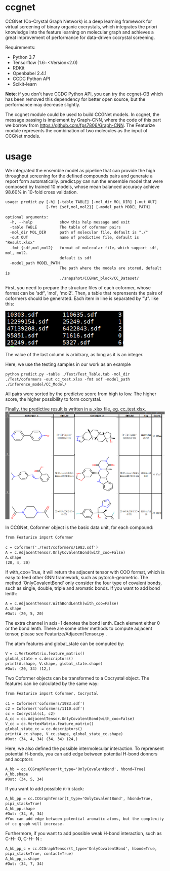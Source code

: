 # ccgnet
CCGNet (Co-Crystal Graph Network) is a deep learning framework for virtual screening of binary organic cocrystals, which integrates the priori knowledge into the feature learning on molecular graph and achieves a great improvement of performance for data-driven cocrystal screening.

Requirements:
* Python 3.7
* Tensorflow (1.6=<Version<2.0)
* RDKit
* Openbabel 2.4.1
* CCDC Python API 
* Scikit-learn

**Note**: if you don't have CCDC Python API, you can try the ccgnet-OB which has been removed this dependency for better open source, but the performance may decrease slightly.

The ccgnet module could be used to build CCGNet models. In ccgnet, the message passing is implement by Graph-CNN, where the code of this part we borrow from https://github.com/fps7806/Graph-CNN. The Featurize module represents the combination of two molecules as the input of CCGNet models.
# usage
We integrated the ensemble model as pipeline that can provide the high throughput screening for the defined compounds pairs and generate a report form automatically. 
predict.py can run the ensemble model that were composed by trained 10 models, whose mean balanced accuracy achieve 98.60% in 10-fold cross validation.
~~~
usage: predict.py [-h] [-table TABLE] [-mol_dir MOL_DIR] [-out OUT]
                  [-fmt {sdf,mol,mol2}] [-model_path MODEL_PATH]

optional arguments:
  -h, --help            show this help message and exit
  -table TABLE          The table of coformer pairs
  -mol_dir MOL_DIR      path of molecular file, default is "./"
  -out OUT              name of predictive file, default is "Result.xlsx"
  -fmt {sdf,mol,mol2}   format of molecular file，which support sdf, mol, mol2.
                        default is sdf
  -model_path MODEL_PATH
                        The path where the models are stored, default is
                        ./snapshot/CCGNet_block/CC_Dataset/
~~~
First, you need to prepare the structure files of each coformer, whose format can be 'sdf', 'mol', 'mol2'.
Then, a table that reprensents the pairs of coformers should be generated. Each item in line is separated by "\t". like this:

![image](https://github.com/Saoge123/ccgnet/blob/main/img/table-example.png)

The value of the last column is arbitrary, as long as it is an integer. 

Here, we use the testing samples in our work as an example
~~~
python predict.py -table ./Test/Test_Table.tab -mol_dir ./Test/coformers -out cc_test.xlsx -fmt sdf -model_path ./inference_model/CC_Model/
~~~
All pairs were sorted by the predictve score from high to low. The higher score, the higher possibility to form cocrystal.

Finally, the predictive result is written in a .xlsx file, eg. cc_test.xlsx. 
![image](https://github.com/Saoge123/ccgnet/blob/main/img/xlsx.png)

In CCGNet, Coformer object is the basic data unit, for each compound:
~~~
from Featurize import Coformer

c = Coformer('./Test/coformers/1983.sdf')
A = c.AdjacentTensor.OnlyCovalentBond(with_coo=False)
A.shape
(20, 4, 20)
~~~
If with_coo=True, it will return the adjacent tensor with COO format, which is easy to feed other GNN framework, such as pytorch-geometric.
The method 'OnlyCovalentBond' only consider the four type of covalent bonds, such as single, double, triple and aromatic bonds.
If you want to add bond lenth:
~~~
A = c.AdjacentTensor.WithBondLenth(with_coo=False)
A.shape
#Out: (20, 5, 20)
~~~
The extra channel in axis=1 denotes the bond lenth. Each element either 0 or the bond lenth.
There are some other methods to compute adjacent tensor, please see Featurize/AdjacentTensor.py .

The atom features and global_state can be computed by:
~~~
V = c.VertexMatrix.feature_matrix()
global_state = c.descriptors()
print(A.shape, V.shape, global_state.shape)
#Out: (20, 34) (12,)
~~~
Two Coformer objects can be transformed to a Cocrystal object. The features can be calculated by the same way:
~~~
from Featurize import Coformer, Cocrystal

c1 = Coformer('coformers/1983.sdf')
c2 = Coformer('coformers/1110.sdf')
cc = Cocrystal(c1, c2)
A_cc = cc.AdjacentTensor.OnlyCovalentBond(with_coo=False)
V_cc = cc.VertexMatrix.feature_matrix()
global_state_cc = cc.descriptors()
print(A_cc.shape, V_cc.shape, global_state_cc.shape)
#Out: (34, 4, 34) (34, 34) (24,)
~~~
Here, we also defined the possible intermolecular interaction. To reprensent potential H-bonds, you can add edge between potential H-bond donnors and accptors
~~~
A_hb = cc.CCGraphTensor(t_type='OnlyCovalentBond', hbond=True)
A_hb.shape
#Out: (34, 5, 34) 
~~~
If you want to add possible π-π stack:
~~~
A_hb_pp = cc.CCGraphTensor(t_type='OnlyCovalentBond', hbond=True, pipi_stack=True)
A_hb_pp.shape
#Out: (34, 6, 34)
#You can add edge between potential aromatic atoms, but the complexity of cc graph will increase.
~~~
Furthermore, if you want to add possible weak H-bond interaction, such as C-H···O, C-H···N :
~~~
A_hb_pp_c = cc.CCGraphTensor(t_type='OnlyCovalentBond', hbond=True, pipi_stack=True, contact=True)
A_hb_pp_c.shape
#Out: (34, 7, 34)
~~~
